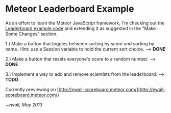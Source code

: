 # Meteor Leaderboard Example #

As an effort to learn the Meteor JavaScript framework, I'm checking out the [Leaderboard example code](http://meteor.com/examples/leaderboard) and extending it as suggested in the "Make Some Changes" section.

1.) Make a button that toggles between sorting by score and sorting by name. Hint: use a Session variable to hold the current sort choice. --> **DONE**

2.) Make a button that resets everyone's score to a random number. --> **DONE**

3.) Implement a way to add and remove scientists from the leaderboard. --> **TODO**

Currently previewing on [http://ewall-scoreboard.meteor.com/](http://ewall-scoreboard.meteor.com/)

*~ewall, May 2013*